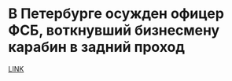 # В Петербурге осужден офицер ФСБ, воткнувший бизнесмену карабин в задний проход



[LINK](https://varlamov.ru/3595795.html)
